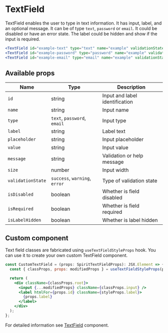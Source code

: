 # TextField

TextField enables the user to type in text information. It has input, label,
and an optional message. It can be of type `text`, `password` or `email`. It could be disabled or have an error state. The label could be hidden
and show if the input is required.

```jsx
<TextField id="example-text" type="text" name="example" validationState="error" message="validation failed" isRequired />
<TextField id="example-password" type="password" name="example" validationState="error" message="validation failed" isRequired />
<TextField id="example-email" type="email" name="example" validationState="error" message="validation failed" isRequired />
```

## Available props

| Name              | Type                          | Description                    |
| ----------------- | ----------------------------- | ------------------------------ |
| `id`              | string                        | Input and label identification |
| `name`            | string                        | Input name                     |
| `type`            | `text`, `password`, `email`   | Input type                     |
| `label`           | string                        | Label text                     |
| `placeholder`     | string                        | Input placeholder              |
| `value`           | string                        | Input value                    |
| `message`         | string                        | Validation or help message     |
| `size`            | number                        | Input width                    |
| `validationState` | `success`, `warning`, `error` | Type of validation state       |
| `isDisabled`      | boolean                       | Whether is field disabled      |
| `isRequired`      | boolean                       | Whether is field required      |
| `isLabelHidden`   | boolean                       | Whether is label hidden        |

## Custom component

Text field classes are fabricated using `useTextFieldStyleProps` hook. You can use it to create your own custom TextField component.

```jsx
const CustomTextField = (props: SpiritTextFieldProps): JSX.Element => {
  const { classProps, props: modifiedProps } = useTextFieldStyleProps(props);

  return (
    <div className={classProps.root}>
      <input {...modifiedProps} className={classProps.input} />
      <label htmlFor={props.id} className={styleProps.label}>
        {props.label}
      </label>
    </div>
  );
};
```

For detailed information see [TextField](https://github.com/lmc-eu/spirit-design-system/blob/main/packages/web/src/components/TextField/README.md) component.
